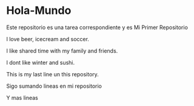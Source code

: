 # Hola-Mundo
Este repositorio es una tarea correspondiente y es Mi Primer Repositorio

I love beer, icecream and soccer.

I like shared time with my family and friends.

I dont like winter and sushi.

This is my last line un this repository.

Sigo sumando lineas en mi repositorio

Y mas lineas 
